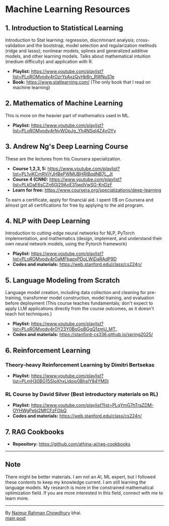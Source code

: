 # Machine Learning Resources

## 1. Introduction to Statistical Learning

Introduction to Stat learning: regression, discriminant analysis; cross-validation and the bootstrap, model selection and regularization methods (ridge and lasso); nonlinear models, splines and generalized additive models, and other learning models. Talks about mathematical intuition (medium difficulty) and application with R.

- **Playlist:** https://www.youtube.com/playlist?list=PLoROMvodv4rOzrYsAxzQyHb8n_RWNuS1e
- **Book:** https://www.statlearning.com/ (The only book that I read on machine learning)

## 2. Mathematics of Machine Learning

This is more on the heavier part of mathematics used in ML.

- **Playlist:** https://www.youtube.com/playlist?list=PLoROMvodv4rNyWOpJg_Yh4NSqI4Z4vOYy

## 3. Andrew Ng's Deep Learning Course

These are the lectures from his Coursera specialization.

- **Course 1,2,3, 5:** https://www.youtube.com/playlist?list=PL1viKCmRVjYJHBePWMUBHRIBqdNB7L_Jt
- **Course 4 (CNN):** https://www.youtube.com/playlist?list=PLkDaE6sCZn6Gl29AoE31iwdVwSG-KnDzF
- **Learn for free:** https://www.coursera.org/specializations/deep-learning

To earn a certificate, apply for financial aid. I spent 0$ on Coursera and almost got all certifications for free by applying to the aid program.

## 4. NLP with Deep Learning

Introduction to cutting-edge neural networks for NLP, PyTorch implementation, and mathematics (design, implement, and understand their own neural network models, using the Pytorch framework)

- **Playlist:** https://www.youtube.com/playlist?list=PLoROMvodv4rOaMFbaqxPDoLWjDaRAdP9D
- **Codes and materials:** https://web.stanford.edu/class/cs224n/

## 5. Language Modeling from Scratch

Language model creation, including data collection and cleaning for pre-training, transformer model construction, model training, and evaluation before deployment (This course teaches fundamentals; don't expect to apply LLM applications directly from the course outcomes, as it doesn't teach hot techniques.)

- **Playlist:** https://www.youtube.com/playlist?list=PLoROMvodv4rOY23Y0BoGoBGgQ1zmU_MT_
- **Codes and materials:** https://stanford-cs336.github.io/spring2025/

## 6. Reinforcement Learning

### Theory-heavy Reinforcement Learning by Dimitri Bertsekas

- **Playlist:** https://www.youtube.com/playlist?list=PLmH30BG15SIoXhxLldoio0BhsIY84YMDj

### RL Course by David Silver (Best introductory materials on RL)

- **Playlist:** https://www.youtube.com/playlist?list=PLqYmG7hTraZDM-OYHWgPebj2MfCFzFObQ
- **Codes and materials:** https://web.stanford.edu/class/cs224n/

## 7. RAG Cookbooks

- **Repository:** https://github.com/athina-ai/rag-cookbooks

---

## Note

There might be better materials. I am not an AI, ML expert, but I followed these contents to keep my knowledge current. I am still learning the language models. My research is more in the constrained mathematical optimization field. If you are more interested in this field, connect with me to learn more.

---

By [Naimur Rahman Chowdhury](https://www.linkedin.com/in/naimuripebuet/) bhai. <br>
[main post](https://www.facebook.com/naimur.r.chowdhury/posts/pfbid0zPNk8Xjj84sTmCR1FJTd28DcmD3SjnRpkDVtZhRhgPu7ys2rYVhQfwzzMEDQJcDVl)
